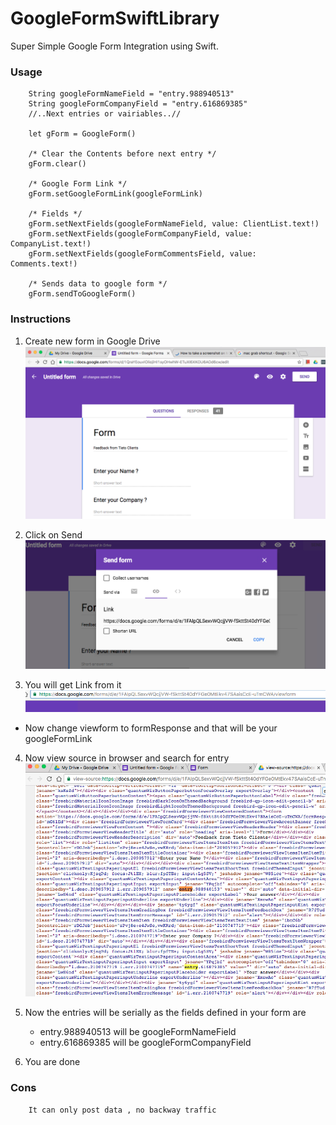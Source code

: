 # GoogleFormSwiftLibrary

Super Simple Google Form Integration using Swift.

### Usage
        String googleFormNameField = "entry.988940513"
        String googleFormCompanyField = "entry.616869385"
        //..Next entries or vairiables..//
        
        let gForm = GoogleForm()
        
        /* Clear the Contents before next entry */
        gForm.clear()
        
        /* Google Form Link */
        gForm.setGoogleFormLink(googleFormLink)
        
        /* Fields */
        gForm.setNextFields(googleFormNameField, value: ClientList.text!)
        gForm.setNextFields(googleFormCompanyField, value: CompanyList.text!)
        gForm.setNextFields(googleFormCommentsField, value: Comments.text!)
        
        /* Sends data to google form */
        gForm.sendToGoogleForm()

### Instructions
1. Create new form in Google Drive
![Alt text](/Screens/form.png)

2. Click on Send
![image](/Screens/sendForm.png)

3. You will get Link from it
![image](/Screens/link.png)
- Now change viewform to formResponse and that will be your googleFormLink

4. Now view source in browser and search for entry
![image](/Screens/entry.png)

5. Now the entries will be serially as the fields defined in your form are 
    - entry.988940513 will be googleFormNameField
    - entry.616869385 will be googleFormCompanyField
    
6. You are done

### Cons
        It can only post data , no backway traffic


        


